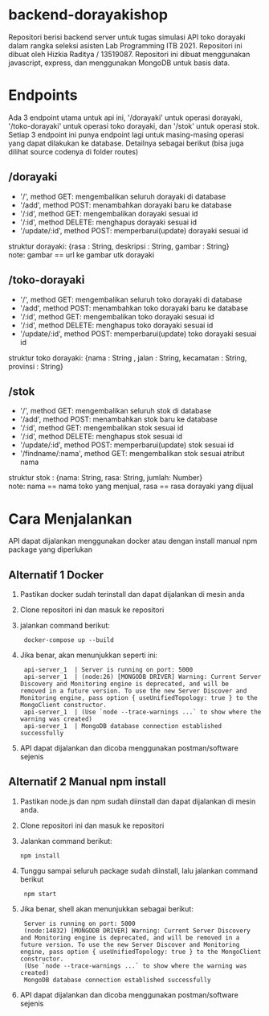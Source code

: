 # backend-dorayakishop

Repositori berisi backend server untuk tugas simulasi API toko dorayaki dalam rangka seleksi asisten Lab Programming ITB 2021. Repositori ini dibuat oleh Hizkia Raditya / 13519087. Repositori ini dibuat menggunakan javascript, express, dan menggunakan MongoDB untuk basis data.

# Endpoints
Ada 3 endpoint utama untuk api ini, '/dorayaki' untuk operasi dorayaki, '/toko-dorayaki' untuk operasi toko dorayaki, dan '/stok' untuk operasi stok. Setiap 3 endpoint ini punya endpoint lagi untuk masing-masing operasi yang dapat dilakukan ke database. Detailnya sebagai berikut (bisa juga dilihat source codenya di folder routes)

## /dorayaki
* '/', method GET: mengembalikan seluruh dorayaki di database
* '/add', method POST: menambahkan dorayaki baru ke database
* '/:id', method GET: mengembalikan dorayaki sesuai id
* '/:id', method DELETE: menghapus dorayaki sesuai id
* '/update/:id', method POST: memperbarui(update) dorayaki sesuai id

struktur dorayaki: {rasa : String, deskripsi : String, gambar : String} <br/>
note: gambar == url ke gambar utk dorayaki

## /toko-dorayaki
* '/', method GET: mengembalikan seluruh toko dorayaki di database
* '/add', method POST: menambahkan toko dorayaki baru ke database
* '/:id', method GET: mengembalikan toko dorayaki sesuai id
* '/:id', method DELETE: menghapus toko dorayaki sesuai id
* '/update/:id', method POST: memperbarui(update) toko dorayaki sesuai id

struktur toko dorayaki: {nama : String , jalan : String, kecamatan : String, provinsi : String}

## /stok
* '/', method GET: mengembalikan seluruh stok di database
* '/add', method POST: menambahkan stok baru ke database
* '/:id', method GET: mengembalikan stok sesuai id
* '/:id', method DELETE: menghapus stok sesuai id
* '/update/:id', method POST: memperbarui(update) stok sesuai id
* '/findname/:nama', method GET: mengembalikan stok sesuai atribut nama

struktur stok : {nama: String, rasa: String, jumlah: Number} <br/>
note: nama == nama toko yang menjual, rasa == rasa dorayaki yang dijual

# Cara Menjalankan
API dapat dijalankan menggunakan docker atau dengan install manual npm package yang diperlukan

## Alternatif 1 Docker
1. Pastikan docker sudah terinstall dan dapat dijalankan di mesin anda
2. Clone repositori ini dan masuk ke repositori
3. jalankan command berikut:
        
        docker-compose up --build
        
4. Jika benar, akan menunjukkan seperti ini:

        api-server_1  | Server is running on port: 5000
        api-server_1  | (node:26) [MONGODB DRIVER] Warning: Current Server Discovery and Monitoring engine is deprecated, and will be      removed in a future version. To use the new Server Discover and Monitoring engine, pass option { useUnifiedTopology: true } to the MongoClient constructor.
        api-server_1  | (Use `node --trace-warnings ...` to show where the warning was created)
        api-server_1  | MongoDB database connection established successfully
       
5. API dapat dijalankan dan dicoba menggunakan postman/software sejenis

## Alternatif 2 Manual npm install
1. Pastikan node.js dan npm sudah diinstall dan dapat dijalankan di mesin anda.
2. Clone repositori ini dan masuk ke repositori
3. Jalankan command berikut:

       npm install
       
4. Tunggu sampai seluruh package sudah diinstall, lalu jalankan command berikut

        npm start

5. Jika benar, shell akan menunjukkan sebagai berikut:

        Server is running on port: 5000
        (node:14832) [MONGODB DRIVER] Warning: Current Server Discovery and Monitoring engine is deprecated, and will be removed in a future version. To use the new Server Discover and Monitoring engine, pass option { useUnifiedTopology: true } to the MongoClient constructor.
        (Use `node --trace-warnings ...` to show where the warning was created)
        MongoDB database connection established successfully
             
6. API dapat dijalankan dan dicoba menggunakan postman/software sejenis
